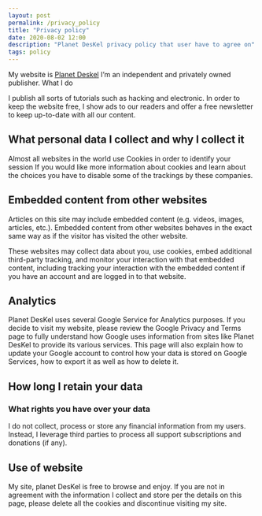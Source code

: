 ```yaml
---
layout: post
permalink: /privacy_policy
title: "Privacy policy"
date: 2020-08-02 12:00
description: "Planet DesKel privacy policy that user have to agree on"
tags: policy
---
```


My website is [Planet Deskel](https://deskel.github.io/) I’m an independent and privately owned publisher.
What I do

I publish all sorts of tutorials such as hacking and electronic. In order to keep the website free, I show ads to our readers and offer a free newsletter to keep up-to-date with all our content.

## What personal data I collect and why I collect it

Almost all websites in the world use Cookies in order to identify your session If you would like more information about cookies and learn about the choices you have to disable some of the trackings by these companies.

## Embedded content from other websites

Articles on this site may include embedded content (e.g. videos, images, articles, etc.). Embedded content from other websites behaves in the exact same way as if the visitor has visited the other website.

These websites may collect data about you, use cookies, embed additional third-party tracking, and monitor your interaction with that embedded content, including tracking your interaction with the embedded content if you have an account and are logged in to that website.

## Analytics

Planet DesKel uses several Google Service for Analytics purposes. If you decide to visit my website, please review the Google Privacy and Terms page to fully understand how Google uses information from sites like Planet DesKel to provide its various services. This page will also explain how to update your Google account to control how your data is stored on Google Services, how to export it as well as how to delete it.

## How long I retain your data

### What rights you have over your data

I do not collect, process or store any financial information from my users. Instead, I leverage third parties to process all support subscriptions and donations (if any). 


## Use of website

My site, planet DesKel is free to browse and enjoy. If you are not in agreement with the information I collect and store per the details on this page, please delete all the cookies and discontinue visiting my site. 
